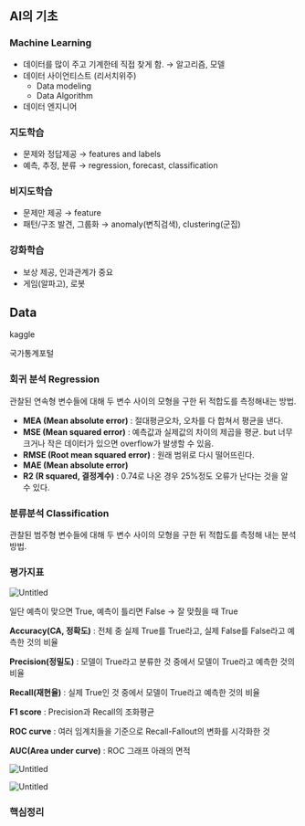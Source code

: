## AI의 기초

### Machine Learning

- 데이터를 많이 주고 기계한테 직접 찾게 함. → 알고리즘, 모델
- 데이터 사이언티스트 (리서치위주)
    - Data modeling
    - Data Algorithm
- 데이터 엔지니어

### 지도학습

- 문제와 정답제공 → features and labels
- 예측, 추정, 분류 → regression, forecast, classification

### 비지도학습

- 문제만 제공 → feature
- 패턴/구조 발견, 그룹화 → anomaly(변칙검색), clustering(군집)

### 강화학습

- 보상 제공, 인과관계가 중요
- 게임(알파고), 로봇

## Data

kaggle 

국가통계포털  

### 회귀 분석 Regression

관찰된 연속형 변수들에 대해 두 변수 사이의 모형을 구한 뒤 적합도를 측정해내는 방법. 

- **MEA (Mean absolute error)** : 절대평균오차, 오차를 다 합쳐서 평균을 낸다.
- **MSE (Mean squared error)** : 예측값과 실제값의 차이의 제곱을 평균. but 너무 크거나 작은 데이터가 있으면 overflow가 발생할 수 있음.
- **RMSE (Root mean squared error)** : 원래 범위로 다시 떨어뜨린다.
- **MAE (Mean absolute error)**
- **R2 (R squared, 결정계수)** : 0.74로 나온 경우 25%정도 오류가 난다는 것을 알 수 있다.

### 분류분석 Classification

관찰된 범주형 변수들에 대해 두 변수 사이의 모형을 구한 뒤 적합도를 측정해 내는 분석 방법.

### 평가지표

![Untitled](https://s3-us-west-2.amazonaws.com/secure.notion-static.com/cc54efa3-f450-4a98-a9e8-575c75bc14df/Untitled.png)

일단 예측이 맞으면 True, 예측이 틀리면 False → 잘 맞췄을 때 True 

**Accuracy(CA, 정확도)** : 전체 중 실제 True를 True라고, 실제 False를 False라고 예측한 것의 비율 

**Precision(정밀도)** : 모델이 True라고 분류한 것 중에서 모델이 True라고 예측한 것의 비율

**Recall(재현율)** : 실제 True인 것 중에서 모델이 True라고 예측한 것의 비율

**F1 score** : Precision과 Recall의 조화평균 

**ROC curve** : 여러 임계치들을 기준으로 Recall-Fallout의 변화를 시각화한 것 

**AUC(Area under curve)** : ROC 그래프 아래의 면적 

![Untitled](https://s3-us-west-2.amazonaws.com/secure.notion-static.com/7cd1f794-d9f0-4210-8d65-f6281be67bb7/Untitled.png)

![Untitled](https://s3-us-west-2.amazonaws.com/secure.notion-static.com/256cac01-3005-4adf-8fb6-f9d84ab8d6ce/Untitled.png)

### 핵심정리